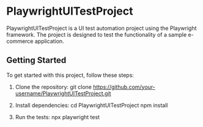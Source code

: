# PlaywrightUITestProject

PlaywrightUITestProject is a UI test automation project using the Playwright framework. The project is designed to test the functionality of a sample e-commerce application.

## Getting Started

To get started with this project, follow these steps:

1. Clone the repository:
   git clone https://github.com/your-username/PlaywrightUITestProject.git

2. Install dependencies:
   cd PlaywrightUITestProject
   npm install

3. Run the tests:
   npx playwright test
